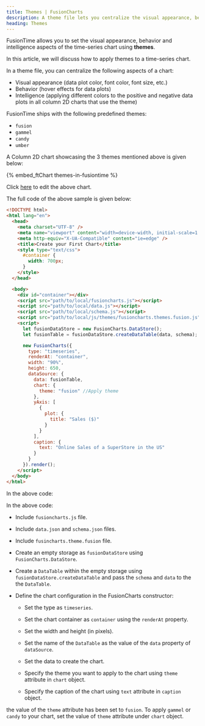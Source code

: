 ```yaml
---
title: Themes | FusionCharts
description: A theme file lets you centralize the visual appearance, behavior and intelligence aspects for a time-series chart.
heading: Themes
---
```


FusionTime allows you to set the visual appearance, behavior and intelligence aspects of the time-series chart using **themes**.

In this article, we will discuss how to apply themes to a time-series chart.

In a theme file, you can centralize the following aspects of a chart:

- Visual appearance (data plot color, font color, font size, etc.)
- Behavior (hover effects for data plots)
- Intelligence (applying different colors to the positive and negative data plots in all column 2D charts that use the theme)

FusionTime ships with the following predefined themes:

- `fusion`
- `gammel`
- `candy`
- `umber`

A Column 2D chart showcasing the 3 themes mentioned above is given below:

{% embed_ftChart themes-in-fusiontime %}

Click [here](https://jsfiddle.net/fusioncharts/sL9kceau/) to edit the above chart.

The full code of the above sample is given below:

```html
<!DOCTYPE html>
<html lang="en">
  <head>
    <meta charset="UTF-8" />
    <meta name="viewport" content="width=device-width, initial-scale=1.0" />
    <meta http-equiv="X-UA-Compatible" content="ie=edge" />
    <title>Create your First Chart</title>
    <style type="text/css">
      #container {
        width: 700px;
      }
    </style>
  </head>

  <body>
    <div id="container"></div>
    <script src="path/to/local/fusioncharts.js"></script>
    <script src="path/to/local/data.js"></script>
    <script src="path/to/local/schema.js"></script>
    <script src="path/to/local/js/themes/fusioncharts.themes.fusion.js"></script>
    <script>
      let fusionDataStore = new FusionCharts.DataStore();
      let fusionTable = fusionDataStore.createDataTable(data, schema);

      new FusionCharts({
        type: "timeseries",
        renderAt: "container",
        width: "90%",
        height: 650,
        dataSource: {
          data: fusionTable,
          chart: {
            theme: "fusion" //Apply theme
          },
          yAxis: [
            {
              plot: {
                title: "Sales ($)"
              }
            }
          ],
          caption: {
            text: "Online Sales of a SuperStore in the US"
          }
        }
      }).render();
    </script>
  </body>
</html>
```

In the above code:

In the above code:

- Include `fusioncharts.js` file.

- Include `data.json` and `schema.json` files.

- Include `fusincharts.theme.fusion` file.

- Create an empty storage as `fusionDataStore` using `FusionCharts.DataStore`.

- Create a `DataTable` within the empty storage using `fusionDataStore.createDataTable` and pass the `schema` and `data` to the the `DataTable`.

- Define the chart configuration in the FusionCharts constructor:

  - Set the type as `timeseries`.

  - Set the chart container as `container` using the `renderAt` property.

  - Set the width and height (in pixels).

  - Set the name of the `DataTable` as the value of the `data` property of `dataSource`.

  - Set the data to create the chart.

  - Specify the theme you want to apply to the chart using `theme` attribute in `chart` object.

  - Specify the caption of the chart using `text` attribute in `caption` object.

the value of the `theme` attribute has been set to `fusion`. To apply `gammel` or `candy` to your chart, set the value of `theme` attribute under `chart` object.
